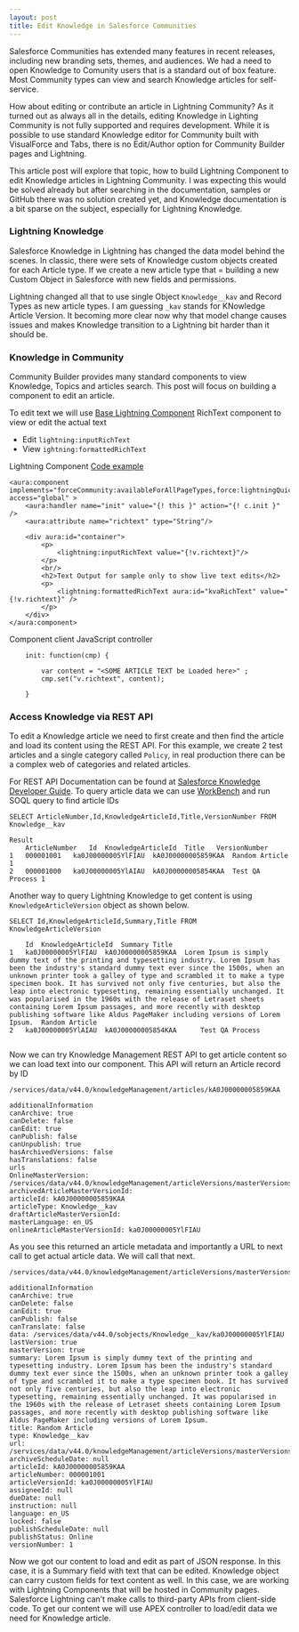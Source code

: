 ```yaml
---
layout: post
title: Edit Knowledge in Salesforce Communities
---
```


Salesforce Communities has extended many features in recent releases, including new branding sets, themes, and audiences. We had a need to open Knowledge to Comunity users that is a standard out of box feature. Most Community types can view and search Knowledge articles for self-service. 

How about editing or contribute an article in Lightning Community? As it turned out as always all in the details, editing Knowledge in Lighting Community is not fully supported and requires development. While it is possible to use standard Knowledge editor for Community built with VisualForce and Tabs, there is no Edit/Author option for Community Builder pages and Lightning.

This article post will explore that topic, how to build Lightning Component to edit Knowledge articles in Lightning Community. I was expecting this would be solved already but after searching in the documentation, samples or GitHub there was no solution created yet, and Knowledge documentation is a bit sparse on the subject, especially for Lightning Knowledge.

### Lightning Knowledge

Salesforce Knowledge in Lightning has changed the data model behind the scenes. In classic, there were sets of Knowledge custom objects created for each Article type.
If we create a new article type that = building a new Custom Object in Salesforce with new fields and permissions.

Lightning changed all that to use single Object `Knowledge__kav` and Record Types as new article types. I am guessing `_kav` stands for KNowledge Article Version. It becoming more clear now why that model change causes issues and makes Knowledge transition to a Lightning bit harder than it should be.

### Knowledge in Community

Community Builder provides many standard components to view Knowledge, Topics and articles search. This post will focus on building a component to edit an article.

To edit text we will use [Base Lightning Component](https://developer.salesforce.com/docs/component-library/overview/components) RichText component to view or edit the actual text 

* Edit `lightning:inputRichText`
* View `ightning:formattedRichText`

Lightning Component [Code example](https://github.com/iandrosov/sfdx-lex-knowledge-edit)

```
<aura:component implements="forceCommunity:availableForAllPageTypes,force:lightningQuickAction" access="global" >
	<aura:handler name="init" value="{! this }" action="{! c.init }" />
    <aura:attribute name="richtext" type="String"/>

    <div aura:id="container">
        <p>
            <lightning:inputRichText value="{!v.richtext}"/>
        </p> 
        <br/>
        <h2>Text Output for sample only to show live text edits</h2>
        <p>
            <lightning:formattedRichText aura:id="kvaRichText" value="{!v.richtext}" />
        </p>
    </div>
</aura:component>
```

Component client JavaScript controller

```
    init: function(cmp) {
  
		var content = "<SOME ARTICLE TEXT be Loaded here>" ; 
        cmp.set("v.richtext", content);
      
    }

```

### Access Knowledge via REST API
To edit a Knowledge article we need to first create and then find the article and load its content using the REST API. For this example, we create 2 test articles and a single category called `Policy`, in real production there can be a complex web of categories and related articles.

For REST API Documentation can be found at [Salesforce Knowledge Developer Guide](https://developer.salesforce.com/docs/atlas.en-us.knowledge_dev.meta/knowledge_dev/knowledge_REST_retrieve_article_version.htm). To query article data we can use [WorkBench](https://workbench.developerforce.com) and run SOQL query to find article IDs

```
SELECT ArticleNumber,Id,KnowledgeArticleId,Title,VersionNumber FROM Knowledge__kav

Result
 	ArticleNumber	Id	KnowledgeArticleId	Title	VersionNumber
1	000001001	ka0J00000005YlFIAU	kA0J00000005859KAA	Random Article	1
2	000001000	ka0J00000005YlAIAU	kA0J00000005854KAA	Test QA Process	1
```

Another way to query Lightning Knowledge to get content is using `KnowledgeArticleVersion` object as shown below.

```
SELECT Id,KnowledgeArticleId,Summary,Title FROM KnowledgeArticleVersion

 	Id	KnowledgeArticleId	Summary	Title
1	ka0J00000005YlFIAU	kA0J00000005859KAA	Lorem Ipsum is simply dummy text of the printing and typesetting industry. Lorem Ipsum has been the industry's standard dummy text ever since the 1500s, when an unknown printer took a galley of type and scrambled it to make a type specimen book. It has survived not only five centuries, but also the leap into electronic typesetting, remaining essentially unchanged. It was popularised in the 1960s with the release of Letraset sheets containing Lorem Ipsum passages, and more recently with desktop publishing software like Aldus PageMaker including versions of Lorem Ipsum.	Random Article
2	ka0J00000005YlAIAU	kA0J00000005854KAA		Test QA Process


```

Now we can try Knowledge Management REST API to get article content so we can load text into our component. This API will return an Article record by ID

```
/services/data/v44.0/knowledgeManagement/articles/kA0J00000005859KAA

additionalInformation
canArchive: true
canDelete: false
canEdit: true
canPublish: false
canUnpublish: true
hasArchivedVersions: false
hasTranslations: false
urls
OnlineMasterVersion: /services/data/v44.0/knowledgeManagement/articleVersions/masterVersions/ka0J00000005YlFIAU
archivedArticleMasterVersionId:
articleId: kA0J00000005859KAA
articleType: Knowledge__kav
draftArticleMasterVersionId:
masterLanguage: en_US
onlineArticleMasterVersionId: ka0J00000005YlFIAU
```

As you see this returned an article metadata and importantly a URL to next call to get actual article data. We will call that next.

```
/services/data/v44.0/knowledgeManagement/articleVersions/masterVersions/ka0J00000005YlFIAU

additionalInformation
canArchive: true
canDelete: false
canEdit: true
canPublish: false
canTranslate: false
data: /services/data/v44.0/sobjects/Knowledge__kav/ka0J00000005YlFIAU
lastVersion: true
masterVersion: true
summary: Lorem Ipsum is simply dummy text of the printing and typesetting industry. Lorem Ipsum has been the industry's standard dummy text ever since the 1500s, when an unknown printer took a galley of type and scrambled it to make a type specimen book. It has survived not only five centuries, but also the leap into electronic typesetting, remaining essentially unchanged. It was popularised in the 1960s with the release of Letraset sheets containing Lorem Ipsum passages, and more recently with desktop publishing software like Aldus PageMaker including versions of Lorem Ipsum.
title: Random Article
type: Knowledge__kav
url: /services/data/v44.0/knowledgeManagement/articleVersions/masterVersions/ka0J00000005YlFIAU
archiveScheduleDate: null
articleId: kA0J00000005859KAA
articleNumber: 000001001
articleVersionId: ka0J00000005YlFIAU
assigneeId: null
dueDate: null
instruction: null
language: en_US
locked: false
publishScheduleDate: null
publishStatus: Online
versionNumber: 1

```
Now we got our content to load and edit as part of JSON response. In this case, it is a Summary field with text that can be edited. Knowledge object can carry custom fields for text content as well.
In this case, we are working with Lightning Components that will be hosted in Community pages. Salesforce Lightning can’t make calls to third-party APIs from client-side code. To get our content we will use APEX controller to load/edit data we need for Knowledge article.



